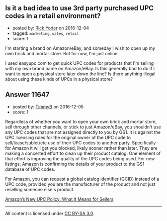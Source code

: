 ## Is it a bad idea to use 3rd party purchased UPC codes in a retail environment?

- posted by: [Rick Yoder](https://stackexchange.com/users/9766223/rick-yoder) on 2016-12-04
- tagged: `marketing`, `sales`, `retail`
- score: 1

I'm starting a brand on Amazon/eBay, and someday I wish to open up my own brick and mortar store. But for now, I'm just online.

I used easyupc.com to get quick UPC codes for products that I'm selling with my own brand name on Amazon/eBay. Is this generally bad to do if I want to open a physical store later down the line? Is there anything illegal about using these kinds of UPCs in a physical store?


## Answer 11647

- posted by: [TimmyB](https://stackexchange.com/users/8782762/timmyb) on 2016-12-05
- score: 1

<p>Regardless of whether you want to open your own brick and mortar store, sell through other channels, or stick to just Amazon/eBay, you shouldn't use any UPC codes that are not assigned directly to you by GS1.  It is against the UPC licensing rules for the original owner of the UPC code to sell/lease/sublet/etc use of their UPC codes to another party.  Specifically for Amazon it will get you blocked, likely sooner rather than later.  They are making a concerted effort to clean up their product catalog.  One element of that effort is improving the quality of the UPC codes being used.  For new listings, Amazon is confirming the details of your product to the GS1 database of UPC codes.</p>

<p>For Amazon, you can request a global catalog identifier (GCID) instead of a UPC code, provided you are the manufacturer of the product and not just reselling someone else's product. </p>

<p><a href="http://www.webretailer.com/lean-commerce/amazons-new-upc-policy/" rel="nofollow noreferrer">Amazon’s New UPC Policy: What it Means for Sellers</a></p>




---

All content is licensed under [CC BY-SA 3.0](https://creativecommons.org/licenses/by-sa/3.0/).

